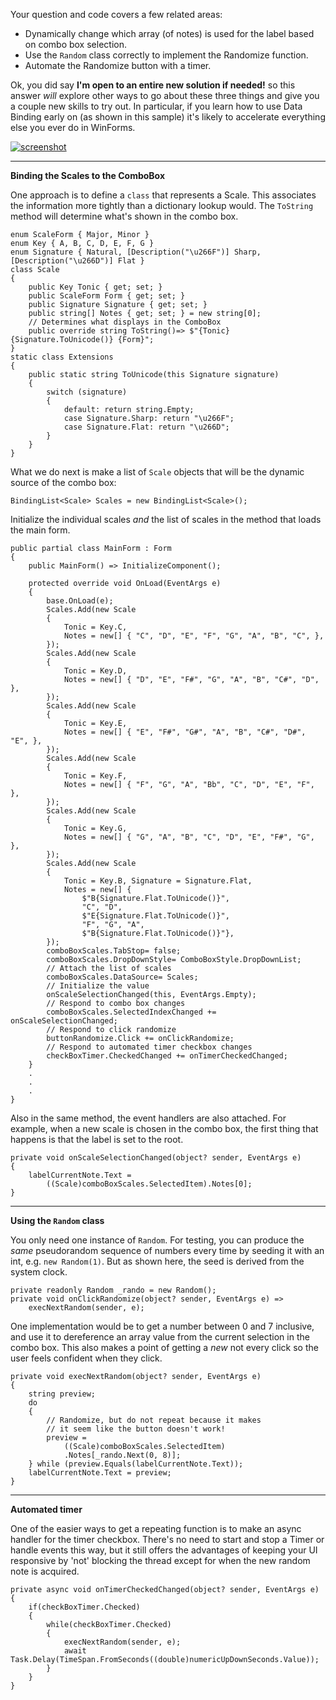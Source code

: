 Your question and code covers a few related areas:

- Dynamically change which array (of notes) is used for the label based on combo box selection.
- Use the `Random` class correctly to implement the Randomize function.
- Automate the Randomize button with a timer.

Ok, you did say **I'm open to an entire new solution if needed!** so this answer _will_ explore other ways to go about these three things and give you a couple new skills to try out. In particular, if you learn how to use Data Binding early on (as shown in this sample) it's likely to accelerate everything else you ever do in WinForms.

[![screenshot][1]][1]

***
**Binding the Scales to the ComboBox**

One approach is to define a `class` that represents a Scale. This associates the information more tightly than a dictionary lookup would. The `ToString` method will determine what's shown in the combo box.

    enum ScaleForm { Major, Minor }
    enum Key { A, B, C, D, E, F, G }
    enum Signature { Natural, [Description("\u266F")] Sharp, [Description("\u266D")] Flat }
    class Scale
    {
        public Key Tonic { get; set; }
        public ScaleForm Form { get; set; }
        public Signature Signature { get; set; }
        public string[] Notes { get; set; } = new string[0];
        // Determines what displays in the ComboBox
        public override string ToString()=> $"{Tonic}{Signature.ToUnicode()} {Form}";
    }
    static class Extensions
    {
        public static string ToUnicode(this Signature signature)
        {
            switch (signature)
            {
                default: return string.Empty;
                case Signature.Sharp: return "\u266F";
                case Signature.Flat: return "\u266D";
            }
        }
    }

What we do next is make a list of `Scale` objects that will be the dynamic source of the combo box:

    BindingList<Scale> Scales = new BindingList<Scale>();

Initialize the individual scales _and_ the list of scales in the method that loads the main form.

    public partial class MainForm : Form
    {
        public MainForm() => InitializeComponent();

        protected override void OnLoad(EventArgs e)
        {
            base.OnLoad(e);
            Scales.Add(new Scale
            {
                Tonic = Key.C,
                Notes = new[] { "C", "D", "E", "F", "G", "A", "B", "C", },
            });
            Scales.Add(new Scale
            {
                Tonic = Key.D,
                Notes = new[] { "D", "E", "F#", "G", "A", "B", "C#", "D", },
            });
            Scales.Add(new Scale
            {
                Tonic = Key.E,
                Notes = new[] { "E", "F#", "G#", "A", "B", "C#", "D#", "E", },
            });
            Scales.Add(new Scale
            {
                Tonic = Key.F,
                Notes = new[] { "F", "G", "A", "Bb", "C", "D", "E", "F", },
            });
            Scales.Add(new Scale
            {
                Tonic = Key.G,
                Notes = new[] { "G", "A", "B", "C", "D", "E", "F#", "G", },
            });
            Scales.Add(new Scale
            {
                Tonic = Key.B, Signature = Signature.Flat, 
                Notes = new[] { 
                    $"B{Signature.Flat.ToUnicode()}", 
                    "C", "D", 
                    $"E{Signature.Flat.ToUnicode()}", 
                    "F", "G", "A",
                    $"B{Signature.Flat.ToUnicode()}"},
            });
            comboBoxScales.TabStop= false;
            comboBoxScales.DropDownStyle= ComboBoxStyle.DropDownList;
            // Attach the list of scales
            comboBoxScales.DataSource= Scales;
            // Initialize the value
            onScaleSelectionChanged(this, EventArgs.Empty);
            // Respond to combo box changes
            comboBoxScales.SelectedIndexChanged += onScaleSelectionChanged;
            // Respond to click randomize
            buttonRandomize.Click += onClickRandomize;
            // Respond to automated timer checkbox changes
            checkBoxTimer.CheckedChanged += onTimerCheckedChanged;
        }
        .
        .
        .
    }

Also in the same method, the event handlers are also attached. For example, when a new scale is chosen in the combo box, the first thing that happens is that the label is set to the root.

    private void onScaleSelectionChanged(object? sender, EventArgs e)
    {
        labelCurrentNote.Text =
            ((Scale)comboBoxScales.SelectedItem).Notes[0];
    }

***
**Using the `Random` class**

You only need one instance of `Random`. For testing, you can produce the _same_ pseudorandom sequence of numbers every time by seeding it with an int, e.g. `new Random(1)`. But as shown here, the seed is derived from the system clock.

    private readonly Random _rando = new Random();
    private void onClickRandomize(object? sender, EventArgs e) =>
        execNextRandom(sender, e);

One implementation would be to get a number between 0 and 7 inclusive, and use it to dereference an array value from the current selection in the combo box. This also makes a point of getting a _new_ not every click so the user feels confident when they click.

    private void execNextRandom(object? sender, EventArgs e)
    {
        string preview;
        do
        {
            // Randomize, but do not repeat because it makes
            // it seem like the button doesn't work!
            preview =
                ((Scale)comboBoxScales.SelectedItem)
                .Notes[_rando.Next(0, 8)];
        } while (preview.Equals(labelCurrentNote.Text));
        labelCurrentNote.Text = preview;
    }

***
**Automated timer**

One of the easier ways to get a repeating function is to make an async handler for the timer checkbox. There's no need to start and stop a Timer or handle events this way, but it still offers the advantages of keeping your UI responsive by 'not' blocking the thread except for when the new random note is acquired. 

    private async void onTimerCheckedChanged(object? sender, EventArgs e)
    {
        if(checkBoxTimer.Checked) 
        {
            while(checkBoxTimer.Checked) 
            {
                execNextRandom(sender, e);
                await Task.Delay(TimeSpan.FromSeconds((double)numericUpDownSeconds.Value));
            }
        }
    }


  [1]: https://i.stack.imgur.com/JIjDG.png